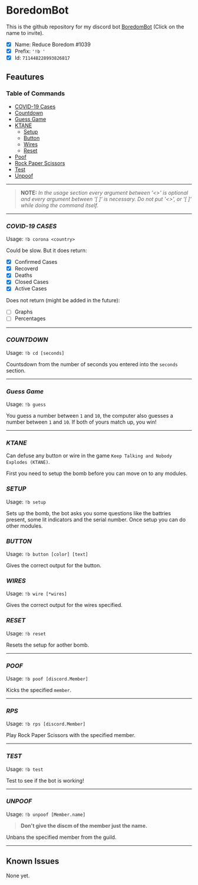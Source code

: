 # BoredomBot

This is the github repository for my discord bot [BoredomBot](https://discord.com/oauth2/authorize?client_id=711448228993826817&permissions=8&scope=bot) (Click on the name to invite).

- [x] Name: Reduce Boredom
#1039
- [x] Prefix: `'!b '`
- [x] Id: `711448228993826817` 

## Feautures

### **Table of Commands**


- [COVID-19 Cases](https://github.com/BrimCap/BoredomBot#covid-19-cases)
- [Countdown](https://github.com/BrimCap/BoredomBot#countdown)
- [Guess Game](https://github.com/BrimCap/BoredomBot#guess-game)
- [KTANE](https://github.com/BrimCap/BoredomBot#ktane)
  - [Setup](https://github.com/BrimCap/BoredomBot#setup)
  - [Button](https://github.com/BrimCap/BoredomBot#button)
  - [Wires](https://github.com/BrimCap/BoredomBot#wires)
  - [Reset](https://github.com/BrimCap/BoredomBot#reset)
- [Poof](https://github.com/BrimCap/BoredomBot#poof)
- [Rock Paper Scissors](https://github.com/BrimCap/BoredomBot#rps)
- [Test](https://github.com/BrimCap/BoredomBot#test)
- [Unpoof](https://github.com/BrimCap/BoredomBot#unpoof)

---
  
> **NOTE:** *In the usage section every argument between '<>' is optional and every argument between '[ ]' is necessary. Do not put '<>', or '[ ]' while doing the command itself.*

---
  
### ***COVID-19 CASES***

Usage: `!b corona <country>`

Could be slow. But it does return:

- [x] Confirmed Cases
- [x] Recoverd
- [x] Deaths
- [x] Closed Cases
- [x] Active Cases 

Does not return (might be added in the future):

- [ ] Graphs
- [ ] Percentages

---

### ***COUNTDOWN***

Usage: `!b cd [seconds]`

Countsdown from the number of seconds you entered into the `seconds` section.

---

### ***Guess Game***

Usage: `!b guess`

You guess a number between `1` and `10`, the computer also guesses a number between `1` and `10`. If both of yours match up, you win!

---

### ***KTANE***

Can defuse any button or wire in the game `Keep Talking and Nobody Explodes (KTANE)`. 

First you need to setup the bomb before you can move on to any modules.

### *SETUP*

Usage: `!b setup`

Sets up the bomb, the bot asks you some questions like the battries present, some lit indicators and the serial number. Once setup you can do other modules.

### *BUTTON*

Usage: `!b button [color] [text]`

Gives the correct output for the button.

### *WIRES*

Usage: `!b wire [*wires]`

Gives the correct output for the wires specified.

### *RESET*

Usage: `!b reset`

Resets the setup for aother bomb.

---

### ***POOF***

Usage: `!b poof [discord.Member]`

Kicks the specified `member`.

---

### ***RPS***

Usage: `!b rps [discord.Member]`

Play Rock Paper Scissors with the specified member.

---

### ***TEST***

Usage: `!b test`

Test to see if the bot is working!

---

### ***UNPOOF***

Usage: `!b unpoof [Member.name]`

> **Don't give the discm of the member just the name.**

Unbans the specified member from the guild.

---

## Known Issues

None yet.
